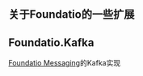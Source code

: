 关于Foundatio的一些扩展
----


## Foundatio.Kafka
[Foundatio Messaging](https://github.com/FoundatioFx/Foundatio)的Kafka实现

